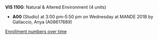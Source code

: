 **VIS 110G**: Natural & Altered Environment (4 units)

- **A00** (Studio) at 3:00 pm–5:50 pm on Wednesday at MANDE 201B by Gallaccio, Anya (A08617689)

[Enrollment numbers over time](./VIS110G.tsv)
